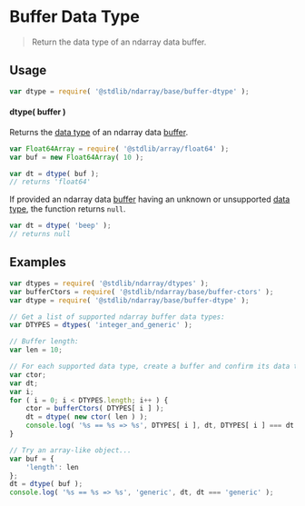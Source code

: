 <!--

@license Apache-2.0

Copyright (c) 2018 The Stdlib Authors.

Licensed under the Apache License, Version 2.0 (the "License");
you may not use this file except in compliance with the License.
You may obtain a copy of the License at

   http://www.apache.org/licenses/LICENSE-2.0

Unless required by applicable law or agreed to in writing, software
distributed under the License is distributed on an "AS IS" BASIS,
WITHOUT WARRANTIES OR CONDITIONS OF ANY KIND, either express or implied.
See the License for the specific language governing permissions and
limitations under the License.

-->

# Buffer Data Type

> Return the data type of an ndarray data buffer.

<!-- Section to include introductory text. Make sure to keep an empty line after the intro `section` element and another before the `/section` close. -->

<section class="intro">

</section>

<!-- /.intro -->

<!-- Package usage documentation. -->

<section class="usage">

## Usage

```javascript
var dtype = require( '@stdlib/ndarray/base/buffer-dtype' );
```

#### dtype( buffer )

Returns the [data type][@stdlib/ndarray/dtypes] of an ndarray data [buffer][@stdlib/ndarray/base/buffer-ctors].

```javascript
var Float64Array = require( '@stdlib/array/float64' );
var buf = new Float64Array( 10 );

var dt = dtype( buf );
// returns 'float64'
```

If provided an ndarray data [buffer][@stdlib/ndarray/base/buffer-ctors] having an unknown or unsupported [data type][@stdlib/ndarray/dtypes], the function returns `null`.

```javascript
var dt = dtype( 'beep' );
// returns null
```

</section>

<!-- /.usage -->

<!-- Package usage notes. Make sure to keep an empty line after the `section` element and another before the `/section` close. -->

<section class="notes">

</section>

<!-- /.notes -->

<!-- Package usage examples. -->

<section class="examples">

## Examples

<!-- eslint no-undef: "error" -->

```javascript
var dtypes = require( '@stdlib/ndarray/dtypes' );
var bufferCtors = require( '@stdlib/ndarray/base/buffer-ctors' );
var dtype = require( '@stdlib/ndarray/base/buffer-dtype' );

// Get a list of supported ndarray buffer data types:
var DTYPES = dtypes( 'integer_and_generic' );

// Buffer length:
var len = 10;

// For each supported data type, create a buffer and confirm its data type...
var ctor;
var dt;
var i;
for ( i = 0; i < DTYPES.length; i++ ) {
    ctor = bufferCtors( DTYPES[ i ] );
    dt = dtype( new ctor( len ) );
    console.log( '%s == %s => %s', DTYPES[ i ], dt, DTYPES[ i ] === dt );
}

// Try an array-like object...
var buf = {
    'length': len
};
dt = dtype( buf );
console.log( '%s == %s => %s', 'generic', dt, dt === 'generic' );
```

</section>

<!-- /.examples -->

<!-- Section to include cited references. If references are included, add a horizontal rule *before* the section. Make sure to keep an empty line after the `section` element and another before the `/section` close. -->

<section class="references">

</section>

<!-- /.references -->

<!-- Section for related `stdlib` packages. Do not manually edit this section, as it is automatically populated. -->

<section class="related">

</section>

<!-- /.related -->

<!-- Section for all links. Make sure to keep an empty line after the `section` element and another before the `/section` close. -->

<section class="links">

[@stdlib/ndarray/dtypes]: https://github.com/stdlib-js/stdlib/tree/develop/lib/node_modules/%40stdlib/ndarray/dtypes

[@stdlib/ndarray/base/buffer-ctors]: https://github.com/stdlib-js/stdlib/tree/develop/lib/node_modules/%40stdlib/ndarray/base/buffer-ctors

</section>

<!-- /.links -->
